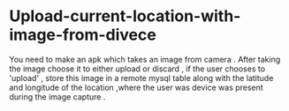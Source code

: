 # Upload-current-location-with-image-from-divece
You need to make an apk which takes an image from camera . After taking the  image choose it to either  upload or discard ,  if the user chooses to 'upload' , store this image in a remote mysql table along with the latitude and longitude of the location ,where the user was device was present during the image capture .
